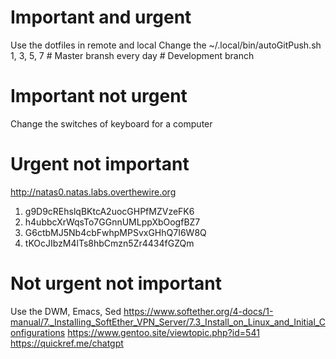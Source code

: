 # Important and urgent
Use the dotfiles in remote and local
Change the ~/.local/bin/autoGitPush.sh
    1, 3, 5, 7 # Master bransh
    every day # Development branch
# Important not urgent
Change the switches of keyboard for a computer
# Urgent not important
http://natas0.natas.labs.overthewire.org
1. g9D9cREhslqBKtcA2uocGHPfMZVzeFK6
2. h4ubbcXrWqsTo7GGnnUMLppXbOogfBZ7
3. G6ctbMJ5Nb4cbFwhpMPSvxGHhQ7I6W8Q
4. tKOcJIbzM4lTs8hbCmzn5Zr4434fGZQm
# Not urgent not important
Use the DWM, Emacs, Sed
https://www.softether.org/4-docs/1-manual/7._Installing_SoftEther_VPN_Server/7.3_Install_on_Linux_and_Initial_Configurations
https://www.gentoo.site/viewtopic.php?id=541
https://quickref.me/chatgpt
